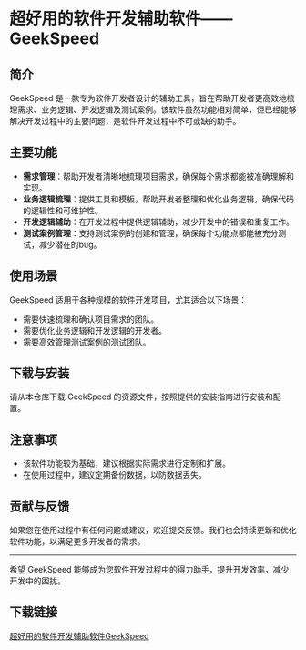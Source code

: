 # 超好用的软件开发辅助软件——GeekSpeed

## 简介
GeekSpeed 是一款专为软件开发者设计的辅助工具，旨在帮助开发者更高效地梳理需求、业务逻辑、开发逻辑及测试案例。该软件虽然功能相对简单，但已经能够解决开发过程中的主要问题，是软件开发过程中不可或缺的助手。

## 主要功能
- **需求管理**：帮助开发者清晰地梳理项目需求，确保每个需求都能被准确理解和实现。
- **业务逻辑梳理**：提供工具和模板，帮助开发者整理和优化业务逻辑，确保代码的逻辑性和可维护性。
- **开发逻辑辅助**：在开发过程中提供逻辑辅助，减少开发中的错误和重复工作。
- **测试案例管理**：支持测试案例的创建和管理，确保每个功能点都能被充分测试，减少潜在的bug。

## 使用场景
GeekSpeed 适用于各种规模的软件开发项目，尤其适合以下场景：
- 需要快速梳理和确认项目需求的团队。
- 需要优化业务逻辑和开发逻辑的开发者。
- 需要高效管理测试案例的测试团队。

## 下载与安装
请从本仓库下载 GeekSpeed 的资源文件，按照提供的安装指南进行安装和配置。

## 注意事项
- 该软件功能较为基础，建议根据实际需求进行定制和扩展。
- 在使用过程中，建议定期备份数据，以防数据丢失。

## 贡献与反馈
如果您在使用过程中有任何问题或建议，欢迎提交反馈。我们也会持续更新和优化软件功能，以满足更多开发者的需求。

---

希望 GeekSpeed 能够成为您软件开发过程中的得力助手，提升开发效率，减少开发中的困扰。

## 下载链接

[超好用的软件开发辅助软件GeekSpeed](https://pan.quark.cn/s/9b6f27353910)